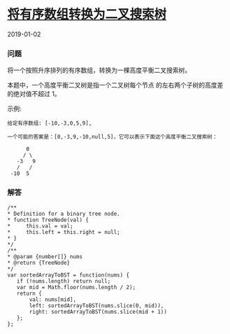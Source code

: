 # [将有序数组转换为二叉搜索树](https://leetcode-cn.com/problems/convert-sorted-array-to-binary-search-tree)
2019-01-02
### 问题

将一个按照升序排列的有序数组，转换为一棵高度平衡二叉搜索树。

本题中，一个高度平衡二叉树是指一个二叉树每个节点 的左右两个子树的高度差的绝对值不超过 1。

示例:

```
给定有序数组: [-10,-3,0,5,9],

一个可能的答案是：[0,-3,9,-10,null,5]，它可以表示下面这个高度平衡二叉搜索树：

      0
     / \
   -3   9
   /   /
 -10  5
 ```

 ### 解答

 ```
/**
 * Definition for a binary tree node.
 * function TreeNode(val) {
 *     this.val = val;
 *     this.left = this.right = null;
 * }
 */
/**
 * @param {number[]} nums
 * @return {TreeNode}
 */
var sortedArrayToBST = function(nums) {
    if (!nums.length) return null;
    var mid = Math.floor(nums.length / 2);
    return {
        val: nums[mid],
        left: sortedArrayToBST(nums.slice(0, mid)),
        right: sortedArrayToBST(nums.slice(mid + 1))
    };
};
 ```

